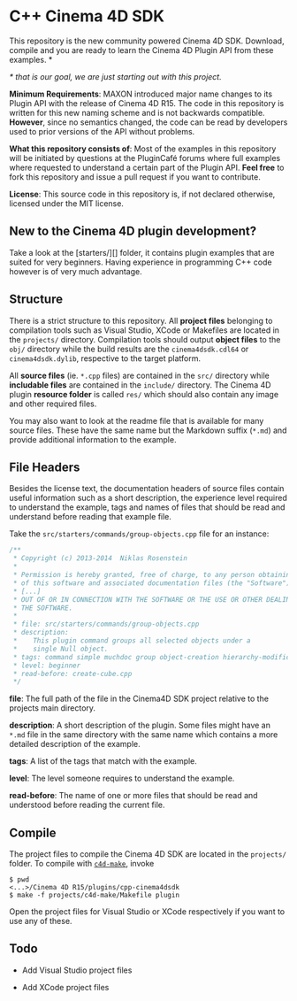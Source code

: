 # C++ Cinema 4D SDK

This repository is the new community powered Cinema 4D SDK. Download,
compile and you are ready to learn the Cinema 4D Plugin API from these
examples. \*

_\* that is our goal, we are just starting out with this project._

__Minimum Requirements__: MAXON introduced major name changes to its
Plugin API with the release of Cinema 4D R15. The code in this
repository is written for this new naming scheme and is not backwards
compatible. __However__, since no semantics changed, the code can
be read by developers used to prior versions of the API without
problems.

__What this repository consists of__: Most of the examples in this
repository will be initiated by questions at the PluginCafé forums
where full examples where requested to understand a certain part of
the Plugin API. __Feel free__ to fork this repository and issue a pull
request if you want to contribute.

__License__: This source code in this repository is, if not declared
otherwise, licensed under the MIT license.

## New to the Cinema 4D plugin development?

Take a look at the [starters/][] folder, it contains plugin examples
that are suited for very beginners. Having experience in programming
C++ code however is of very much advantage.

## Structure

There is a strict structure to this repository. All __project files__
belonging to compilation tools such as Visual Studio, XCode or
Makefiles are located in the `projects/` directory. Compilation tools
should output __object files__ to the `obj/` directory while the build
results are the `cinema4dsdk.cdl64` or `cinema4dsdk.dylib`, respective
to the target platform.

All __source files__ (ie. `*.cpp` files) are contained in the `src/`
directory while __includable files__ are contained in the `include/`
directory. The Cinema 4D plugin __resource folder__ is called `res/`
which should also contain any image and other required files.

You may also want to look at the readme file that is available for
many source files. These have the same name but the Markdown suffix 
(`*.md`) and provide additional information to the example.

## File Headers

Besides the license text, the documentation headers of source files
contain useful information such as a short description, the experience
level required to understand the example, tags and names of files that
should be read and understand before reading that example file.

Take the `src/starters/commands/group-objects.cpp` file for an instance:

```cpp
/**
 * Copyright (c) 2013-2014  Niklas Rosenstein
 *
 * Permission is hereby granted, free of charge, to any person obtaining a copy
 * of this software and associated documentation files (the "Software"), to deal
 * [...]
 * OUT OF OR IN CONNECTION WITH THE SOFTWARE OR THE USE OR OTHER DEALINGS IN
 * THE SOFTWARE.
 *
 * file: src/starters/commands/group-objects.cpp
 * description:
 *    This plugin command groups all selected objects under a
 *    single Null object.
 * tags: command simple muchdoc group object-creation hierarchy-modifications
 * level: beginner
 * read-before: create-cube.cpp
 */
```

__file__: The full path of the file in the Cinema4D SDK project relative
to the projects main directory.

__description__: A short description of the plugin. Some files might have
an `*.md` file in the same directory with the same name which contains a
more detailed description of the example.

__tags__: A list of the tags that match with the example.

__level__: The level someone requires to understand the example.

__read-before__: The name of one or more files that should be read and
understood before reading the current file.

## Compile

The project files to compile the Cinema 4D SDK are located in the
`projects/` folder. To compile with [`c4d-make`][c4d-make], invoke

    $ pwd
    <...>/Cinema 4D R15/plugins/cpp-cinema4dsdk
    $ make -f projects/c4d-make/Makefile plugin

Open the project files for Visual Studio or XCode respectively if
you want to use any of these.

## Todo

- Add Visual Studio project files
- Add XCode project files


  [c4d-make]: https://github.com/nr-tools/c4d-make

